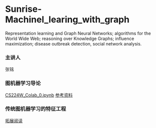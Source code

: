 # Sunrise-Machinel_learing_with_graph
Representation learning and Graph Neural Networks; algorithms for the World Wide Web; reasoning over Knowledge Graphs; influence maximization; disease outbreak detection, social network analysis.

### 主讲人
张铭

### 图机器学习导论

[CS224W_Colab_0.ipynb](https://colab.research.google.com/drive/1klDBhU_s1-hwjDgimxLIlVYI3Wtnuj-U?pli=1#scrollTo=btOdMYqJaKia)
[参考资料](https://github.com/TommyZihao/zihao_course/tree/main/CS224W)

### 传统图机器学习的特征工程
[拓展阅读](https://github.com/TommyZihao/zihao_course/blob/main/CS224W/2-tradition-ml.md)
